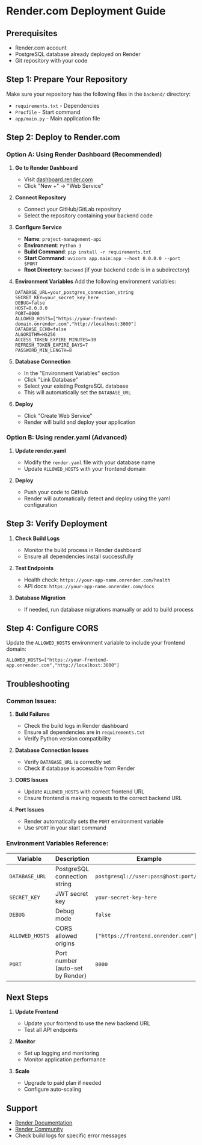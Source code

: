 # Render.com Deployment Guide

## Prerequisites
- Render.com account
- PostgreSQL database already deployed on Render
- Git repository with your code

## Step 1: Prepare Your Repository

Make sure your repository has the following files in the `backend/` directory:
- `requirements.txt` - Dependencies
- `Procfile` - Start command
- `app/main.py` - Main application file

## Step 2: Deploy to Render.com

### Option A: Using Render Dashboard (Recommended)

1. **Go to Render Dashboard**
   - Visit [dashboard.render.com](https://dashboard.render.com)
   - Click "New +" → "Web Service"

2. **Connect Repository**
   - Connect your GitHub/GitLab repository
   - Select the repository containing your backend code

3. **Configure Service**
   - **Name**: `project-management-api`
   - **Environment**: `Python 3`
   - **Build Command**: `pip install -r requirements.txt`
   - **Start Command**: `uvicorn app.main:app --host 0.0.0.0 --port $PORT`
   - **Root Directory**: `backend` (if your backend code is in a subdirectory)

4. **Environment Variables**
   Add the following environment variables:
   ```
   DATABASE_URL=your_postgres_connection_string
   SECRET_KEY=your_secret_key_here
   DEBUG=false
   HOST=0.0.0.0
   PORT=8000
   ALLOWED_HOSTS=["https://your-frontend-domain.onrender.com","http://localhost:3000"]
   DATABASE_ECHO=false
   ALGORITHM=HS256
   ACCESS_TOKEN_EXPIRE_MINUTES=30
   REFRESH_TOKEN_EXPIRE_DAYS=7
   PASSWORD_MIN_LENGTH=8
   ```

5. **Database Connection**
   - In the "Environment Variables" section
   - Click "Link Database"
   - Select your existing PostgreSQL database
   - This will automatically set the `DATABASE_URL`

6. **Deploy**
   - Click "Create Web Service"
   - Render will build and deploy your application

### Option B: Using render.yaml (Advanced)

1. **Update render.yaml**
   - Modify the `render.yaml` file with your database name
   - Update `ALLOWED_HOSTS` with your frontend domain

2. **Deploy**
   - Push your code to GitHub
   - Render will automatically detect and deploy using the yaml configuration

## Step 3: Verify Deployment

1. **Check Build Logs**
   - Monitor the build process in Render dashboard
   - Ensure all dependencies install successfully

2. **Test Endpoints**
   - Health check: `https://your-app-name.onrender.com/health`
   - API docs: `https://your-app-name.onrender.com/docs`

3. **Database Migration**
   - If needed, run database migrations manually or add to build process

## Step 4: Configure CORS

Update the `ALLOWED_HOSTS` environment variable to include your frontend domain:
```
ALLOWED_HOSTS=["https://your-frontend-app.onrender.com","http://localhost:3000"]
```

## Troubleshooting

### Common Issues:

1. **Build Failures**
   - Check the build logs in Render dashboard
   - Ensure all dependencies are in `requirements.txt`
   - Verify Python version compatibility

2. **Database Connection Issues**
   - Verify `DATABASE_URL` is correctly set
   - Check if database is accessible from Render

3. **CORS Issues**
   - Update `ALLOWED_HOSTS` with correct frontend URL
   - Ensure frontend is making requests to the correct backend URL

4. **Port Issues**
   - Render automatically sets the `PORT` environment variable
   - Use `$PORT` in your start command

### Environment Variables Reference:

| Variable | Description | Example |
|----------|-------------|---------|
| `DATABASE_URL` | PostgreSQL connection string | `postgresql://user:pass@host:port/db` |
| `SECRET_KEY` | JWT secret key | `your-secret-key-here` |
| `DEBUG` | Debug mode | `false` |
| `ALLOWED_HOSTS` | CORS allowed origins | `["https://frontend.onrender.com"]` |
| `PORT` | Port number (auto-set by Render) | `8000` |

## Next Steps

1. **Update Frontend**
   - Update your frontend to use the new backend URL
   - Test all API endpoints

2. **Monitor**
   - Set up logging and monitoring
   - Monitor application performance

3. **Scale**
   - Upgrade to paid plan if needed
   - Configure auto-scaling

## Support

- [Render Documentation](https://render.com/docs)
- [Render Community](https://community.render.com)
- Check build logs for specific error messages 